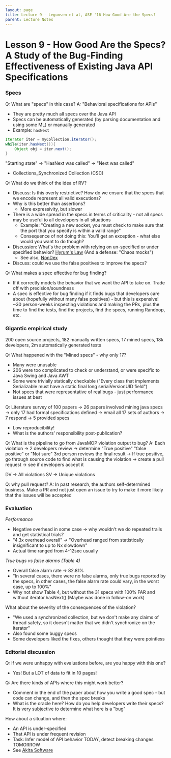 ```yaml
---
layout: page
title: Lecture 9 - Legunsen et al, ASE '16 How Good Are the Specs? 
parent: Lecture Notes
---
```

# Lesson 9 - How Good Are the Specs? A Study of the Bug-Finding Effectiveness of Existing Java API Specifications

### Specs
Q: What are "specs" in this case?
A: "Behavioral specifications for APIs"
* They are pretty much all specs over the Java API
* Specs can be automatically generated (by parsing documentation and using some ML) or manually generated
* Example: `hasNext` 
```java
Iterator iter = myCollection.iterator();
while(iter.hasNext()){
	Object obj = iter.next();
}
```
"Starting state" -> "HasNext was called" -> "Next was called" 
* Collections_Synchronized Collection (CSC)

Q: What do we think of the idea of RV?
* Discuss: Is this overly restrictive? How do we ensure that the specs that we encode represent all valid executions?
* Why is this better than assertions?
	* More expressivity, but slower
* There is a wide spread in the specs in terms of criticality - not all specs may be useful to all developers in all situations
	* Example: "Creating a new socket, you must check to make sure that the port that you specify is within a valid range"
	* Consequence of not doing this: You'll get an exception - what else would you want to do though?
* Discussion: What's the problem with relying on un-specified or under specified behavior? [Hyrum's Law](https://www.hyrumslaw.com) (And a defense: "Chaos mocks")
	* See also, [NonDex](https://www.cs.cornell.edu/~legunsen/pubs/GyoriETAL16NonDexToolDemo.pdf)
* Discuss: could we use the false positives to improve the specs?

Q: What makes a spec effective for bug finding?
* If it correctly models the behavior that we want the API to take on. Trade off with precision/soundness
* A spec is effective for bug finding if it finds bugs that developers care about (hopefully without many false positives) - but this is expensive! ~30 person-weeks inspecting violations and making the PRs, plus the time to find the tests, find the projects, find the specs, running Randoop, etc.

### Gigantic empirical study
200 open source projects, 182 manually written specs, 17 mined specs, 18k developers, 2m automatically generated tests

Q: What happened with the "Mined specs" - why only 17?
* Many were unusable
* 206 were too complicated to check or understand, or were specific to Java Swing and Java AWT
* Some were trivially statically checkable ("Every class that implements Serializable must have a static final long serialVersionUID field")
* Not specs that were representative of real bugs - just performance issues at best

Q: Literature survey of 100 papers -> 26 papers involved mining java specs -> only 17 had formal specifications defined -> email all 17 sets of authors -> 7 respond -> 5 provided specs
* Low reproducibility! 
* What is the authors' responsibility post-publication?

Q: What is the pipeline to go from JavaMOP violation output to bug?
A: Each violation -> 2 developers review -> determine "True positive" "false positive" or "Not sure"
3rd person reviews the final result -> If true positive, go through source code to find what is causing the violation -> create a pull request -> see if developers accept it

DV -> All violations
SV -> Unique violations

Q: why pull request?
A: In past research, the authors self-determined business. Make a PR and not just open an issue to try to make it more likely that the issues will be accepted

### Evaluation
*Performance*
* Negative overhead in some case -> why wouldn't we do repeated trails and get statistical trials?
* "4.3x overhead overall" -> "Overhead ranged from statistically insignificant to up to Nx slowdown"
* Actual time ranged from 4-12sec usually

*True bugs vs false alarms (Table 4)*
* Overall false alarm rate -> 82.81%
* "In several cases, there were no false alarms, only true bugs reported by the specs, in other cases, the false alarm rate could vary, in the worst case, up to 100%"
* Why not show Table 4, but without the 31 specs with 100% FAR and without iterator.hasNext() (Maybe was done in follow-on work)

What about the severity of the consequences of the violation?
* "We used a synchronized collection, but we don't make any claims of thread safety, so it doesn't matter that we didn't synchronize on the iterator"
* Also found some buggy specs
* Some developers liked the fixes, others thought that they were pointless

### Editorial discussion

Q: If we were unhappy with evaluations before, are you happy with this one?
* Yes! But a LOT of data to fit in 10 pages!

Q: Are there kinds of APIs where this might work better?
* Comment in the end of the paper about how you write a good spec - but code can change, and then the spec breaks
* What is the oracle here? How do you help developers write their specs? It is very subjective to determine what here is a "bug"

How about a situation where:
* An API is under-specified
* That API is under frequent revision
* Task: Infer model of API behavior TODAY, detect breaking changes TOMORROW
* See [Akita Software](https://www.akitasoftware.com)
